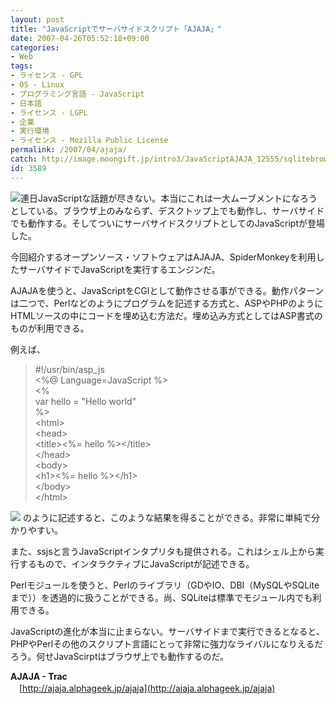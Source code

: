 ```yaml
---
layout: post
title: "JavaScriptでサーバサイドスクリプト「AJAJA」"
date: 2007-04-26T05:52:18+09:00
categories:
- Web
tags: 
- ライセンス - GPL
- OS - Linux
- プログラミング言語 - JavaScript
- 日本語
- ライセンス - LGPL
- 企業
- 実行環境
- ライセンス - Mozilla Public License
permalink: /2007/04/ajaja/
catch: http://image.moongift.jp/intro3/JavaScriptAJAJA_12555/sqlitebrowser06_thumb.png
id: 3589
---
```

[![](http://image.moongift.jp/intro3/JavaScriptAJAJA_12555/sqlitebrowser09_thumb1.png)](http://image.moongift.jp/intro3/JavaScriptAJAJA_12555/sqlitebrowser093.png)連日JavaScriptな話題が尽きない。本当にこれは一大ムーブメントになろうとしている。ブラウザ上のみならず、デスクトップ上でも動作し、サーバサイドでも動作する。そしてついにサーバサイドスクリプトとしてのJavaScriptが登場した。   
  
今回紹介するオープンソース・ソフトウェアはAJAJA、SpiderMonkeyを利用したサーバサイドでJavaScriptを実行するエンジンだ。   
  
<!--more-->  
  
AJAJAを使うと、JavaScriptをCGIとして動作させる事ができる。動作パターンは二つで、Perlなどのようにプログラムを記述する方式と、ASPやPHPのようにHTMLソースの中にコードを埋め込む方法だ。埋め込み方式としてはASP書式のものが利用できる。   
  
例えば、   

> #!/usr/bin/asp\_js   
> \<%@ Language=JavaScript %\>   
> \<%   
> var hello = "Hello world"   
> %\>   
> \<html\>   
> \<head\>   
> \<title\>\<%= hello %\>\</title\>   
> \</head\>   
> \<body\>   
> \<h1\>\<%= hello %\>\</h1\>   
> \</body\>   
> \</html\>

  
[![](http://image.moongift.jp/intro3/JavaScriptAJAJA_12555/sqlitebrowser06_thumb.png)](http://image.moongift.jp/intro3/JavaScriptAJAJA_12555/sqlitebrowser062.png) のように記述すると、このような結果を得ることができる。非常に単純で分かりやすい。   
  
また、ssjsと言うJavaScriptインタプリタも提供される。これはシェル上から実行するもので、インタラクティブにJavaScriptが記述できる。   
  
Perlモジュールを使うと、Perlのライブラリ（GDやIO、DBI（MySQLやSQLiteまで））を透過的に扱うことができる。尚、SQLiteは標準でモジュール内でも利用できる。   
  
JavaScriptの進化が本当に止まらない。サーバサイドまで実行できるとなると、PHPやPerlその他のスクリプト言語にとって非常に強力なライバルになりえるだろう。何せJavaScirptはブラウザ上でも動作するのだ。   
  
**AJAJA - Trac**   
　[http://ajaja.alphageek.jp/ajaja](http://ajaja.alphageek.jp/ajaja)
